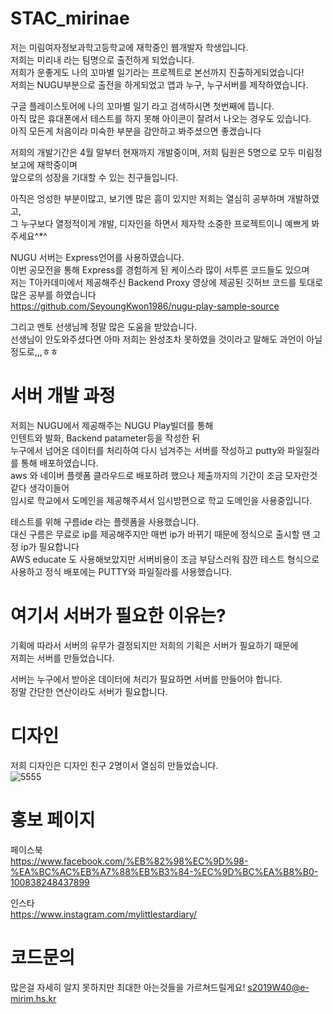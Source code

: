 # STAC_mirinae
 저는 미림여자정보과학고등학교에 재학중인 웹개발자 학생입니다. <br>
 저희는 미리내 라는 팀명으로 출전하게 되었습니다.<br>
 저희가 운좋게도 나의 꼬마별 일기라는 프로젝트로 본선까지 진출하게되었습니다!<br>
 저희는 NUGU부분으로 출전을 하게되었고 앱과 누구, 누구서버를 제작하였습니다.<br>
 
 구글 플레이스토어에 나의 꼬마별 일기 라고 검색하시면 첫번째에 뜹니다.<br>
 아직 많은 휴대폰에서 테스트를 하지 못해 아이콘이 잘려서 나오는 경우도 있습니다.<br>
 아직 모든게 처음이라 미숙한 부분을 감안하고 봐주셨으면 좋겠습니다
 
 저희의 개발기간은 4월 말부터 현재까지 개발중이며, 저희 팀원은 5명으로 모두 미림정보고에 재학중이며<br>
 앞으로의 성장을 기대할 수 있는 친구들입니다.
 
 아직은 엉성한 부분이많고, 보기엔 많은 흠이 있지만 저희는 열심히 공부하며 개발하였고,<br>
 그 누구보다 열정적이게 개발, 디자인을 하면서 제자학 소중한 프로젝트이니 예쁘게 봐주세요^*^
 
 NUGU 서버는 Express언어를 사용하였습니다.<br>
 이번 공모전을 통해 Express를 경험하게 된 케이스라 많이 서투른 코드들도 있으며 <br>
 저는 T아카데미에서 제공해주신 Backend Proxy 영상에 제공된 깃허브 코드를 토대로 많은 공부를 하였습니다<br>
 https://github.com/SeyoungKwon1986/nugu-play-sample-source<br>
 
 그리고 멘토 선생님께 정말 많은 도움을 받았습니다.<br>
 선생님이 안도와주셨다면 아마 저희는 완성조차 못하였을 것이라고 말해도 과언이 아닐정도로,,,ㅎㅎ<br>
 
 # 서버 개발 과정
 
 저희는 NUGU에서 제공해주는 NUGU Play빌더를 통해<br>
 인텐트와 발화, Backend patameter등을 작성한 뒤 <br>
 누구에서 넘어온 데이터를 처리하여 다시 넘겨주는 서버를 작성하고 putty와 파일질라를 통해 배포하였습니다. <br>
 aws 와 네이버 플렛폼 클라우드로 배포하려 했으나 제출까지의 기간이 조금 모자란것 같다 생각이들어 <br>
 임시로 학교에서 도메인을 제공해주셔서 임시방편으로 학교 도메인을 사용중입니다.
 
 테스트를 위해 구름ide 라는 플렛폼을 사용했습니다.<br>
 대신 구름은 무료로 ip를 제공해주지만 매번 ip가 바뀌기 때문에 정식으로 출시할 땐 고정 ip가 필요합니다<br>
 AWS educate 도 사용해보았지만 서버비용이 조금 부담스러워 잠깐 테스트 형식으로 사용하고
 정식 배포에는 PUTTY와 파일질라를 사용했습니다.
 
 # 여기서 서버가 필요한 이유는?
 
 기획에 따라서 서버의 유무가 결정되지만 저희의 기획은 서버가 필요하기 때문에 <br>
 저희는 서버를 만들었습니다.
 
 서버는 누구에서 받아온 데이터에 처리가 필요하면 서버를 만들어야 합니다. <br>
 정말 간단한 연산이라도 서버가 필요합니다.
 
 # 디자인
 
 저희 디자인은 디자인 친구 2명이서 열심히 만들었습니다.<br>
 ![5555](https://user-images.githubusercontent.com/63581073/93966364-78690f80-fd9f-11ea-9543-ae1d807ec714.jpg)
 
 
 # 홍보 페이지
 
 페이스북 <br>
 https://www.facebook.com/%EB%82%98%EC%9D%98-%EA%BC%AC%EB%A7%88%EB%B3%84-%EC%9D%BC%EA%B8%B0-100838248437899
 
 인스타<br>
 https://www.instagram.com/mylittlestardiary/
 
 # 코드문의
 
 많은걸 자세히 알지 못하지만 최대한 아는것들을 가르쳐드릴게요!
 s2019W40@e-mirim.hs.kr
 
 
